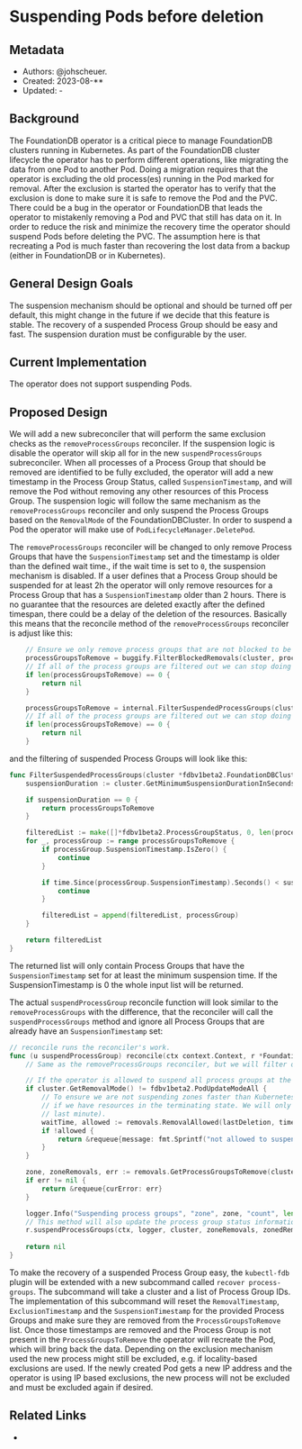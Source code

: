 # Suspending Pods before deletion

## Metadata

* Authors: @johscheuer.
* Created: 2023-08-**
* Updated: -

## Background

The FoundationDB operator is a critical piece to manage FoundationDB clusters running in Kubernetes.
As part of the FoundationDB cluster lifecycle the operator has to perform different operations, like migrating the data from one Pod to another Pod.
Doing a migration requires that the operator is excluding the old process(es) running in the Pod marked for removal.
After the exclusion is started the operator has to verify that the exclusion is done to make sure it is safe to remove the Pod and the PVC.
There could be a bug in the operator or FoundationDB that leads the operator to mistakenly removing a Pod and PVC that still has data on it.
In order to reduce the risk and minimize the recovery time the operator should suspend Pods before deleting the PVC.
The assumption here is that recreating a Pod is much faster than recovering the lost data from a backup (either in FoundationDB or in Kubernetes).

## General Design Goals

The suspension mechanism should be optional and should be turned off per default, this might change in the future if we decide that this feature is stable.
The recovery of a suspended Process Group should be easy and fast.
The suspension duration must be configurable by the user.

## Current Implementation

The operator does not support suspending Pods.

## Proposed Design

We will add a new subreconciler that will perform the same exclusion checks as the `removeProcessGroups` reconciler.
If the suspension logic is disable the operator will skip all for in the new `suspendProcessGroups` subreconciler.
When all processes of a Process Group that should be removed are identified to be fully excluded, the operator will add a new timestamp in the Process Group Status, called `SuspensionTimestamp`, and will remove the Pod without removing any other resources of this Process Group.
The suspension logic will follow the same mechanism as the `removeProcessGroups` reconciler and only suspend the Process Groups based on the `RemovalMode` of the FoundationDBCluster.
In order to suspend a Pod the operator will make use of `PodLifecycleManager.DeletePod`.

The `removeProcessGroups` reconciler will be changed to only remove Process Groups that have the `SuspensionTimestamp` set and the timestamp is older than the defined wait time., if the wait time is set to `0`, the suspension mechanism is disabled.
If a user defines that a Process Group should be suspended for at least 2h the operator will only remove resources for a Process Group that has a `SuspensionTimestamp` older than 2 hours.
There is no guarantee that the resources are deleted exactly after the defined timespan, there could be a delay of the deletion of the resources.
Basically this means that the reconcile method of the `removeProcessGroups` reconciler is adjust like this:

```go
	// Ensure we only remove process groups that are not blocked to be removed by the buggify config.
	processGroupsToRemove = buggify.FilterBlockedRemovals(cluster, processGroupsToRemove)
	// If all of the process groups are filtered out we can stop doing the next steps.
	if len(processGroupsToRemove) == 0 {
		return nil
	}

    processGroupsToRemove = internal.FilterSuspendedProcessGroups(cluster, processGroupsToRemove)
    // If all of the process groups are filtered out we can stop doing the next steps.
    if len(processGroupsToRemove) == 0 {
        return nil
    }
```

and the filtering of suspended Process Groups will look like this:

```go
func FilterSuspendedProcessGroups(cluster *fdbv1beta2.FoundationDBCluster, processGroupsToRemove []*fdbv1beta2.ProcessGroupStatus) []*fdbv1beta2.ProcessGroupStatus {
	suspensionDuration := cluster.GetMinimumSuspensionDurationInSeconds()

	if suspensionDuration == 0 {
		return processGroupsToRemove
	}

	filteredList := make([]*fdbv1beta2.ProcessGroupStatus, 0, len(processGroupsToRemove))
	for _, processGroup := range processGroupsToRemove {
		if processGroup.SuspensionTimestamp.IsZero() {
			continue
		}

		if time.Since(processGroup.SuspensionTimestamp).Seconds() < suspensionDuration {
			continue
		}

		filteredList = append(filteredList, processGroup)
	}

	return filteredList
}
```

The returned list will only contain Process Groups that have the `SuspensionTimestamp` set for at least the minimum suspension time.
If the SuspensionTimestamp is 0 the whole input list will be returned.

The actual `suspendProcessGroup` reconcile function will look similar to the `removeProcessGroups` with the difference, that the reconciler will call the `suspendProcessGroups` method and ignore all Process Groups that are already have an `SuspensionTimestamp` set:

```go
// reconcile runs the reconciler's work.
func (u suspendProcessGroup) reconcile(ctx context.Context, r *FoundationDBClusterReconciler, cluster *fdbv1beta2.FoundationDBCluster, status *fdbv1beta2.FoundationDBStatus, logger logr.Logger) *requeue {
   	// Same as the removeProcessGroups reconciler, but we will filter out all process groups that already have an SuspensionTimestamp

	// If the operator is allowed to suspend all process groups at the same time we don't enforce any safety checks.
	if cluster.GetRemovalMode() != fdbv1beta2.PodUpdateModeAll {
		// To ensure we are not suspending zones faster than Kubernetes actually removes Pods we are adding a wait time
		// if we have resources in the terminating state. We will only block if the terminating state was recently (in the
		// last minute).
		waitTime, allowed := removals.RemovalAllowed(lastDeletion, time.Now().Unix(), cluster.GetWaitBetweenRemovalsSeconds())
		if !allowed {
			return &requeue{message: fmt.Sprintf("not allowed to suspend process groups, waiting: %v", waitTime), delay: time.Duration(waitTime) * time.Second}
		}
	}

	zone, zoneRemovals, err := removals.GetProcessGroupsToRemove(cluster.GetRemovalMode(), zonedRemovals)
	if err != nil {
		return &requeue{curError: err}
	}

	logger.Info("Suspending process groups", "zone", zone, "count", len(zoneRemovals), "deletionMode", cluster.GetRemovalMode())
	// This method will also update the process group status information.
	r.suspendProcessGroups(ctx, logger, cluster, zoneRemovals, zonedRemovals[removals.TerminatingZone])
	
	return nil
}
```

To make the recovery of a suspended Process Group easy, the `kubectl-fdb` plugin will be extended with a new subcommand called `recover process-groups`.
The subcommand will take a cluster and a list of Process Group IDs.
The implementation of this subcommand will reset the `RemovalTimestamp`, `ExclusionTimestamp` and the `SuspensionTimestamp` for the provided Process Groups and make sure they are removed from the `ProcessGroupsToRemove` list.
Once those timestamps are removed and the Process Group is not present in the `ProcessGroupsToRemove` the operator will recreate the Pod, which will bring back the data.
Depending on the exclusion mechanism used the new process might still be excluded, e.g. if locality-based exclusions are used.
If the newly created Pod gets a new IP address and the operator is using IP based exclusions, the new process will not be excluded and must be excluded again if desired.

## Related Links

-
